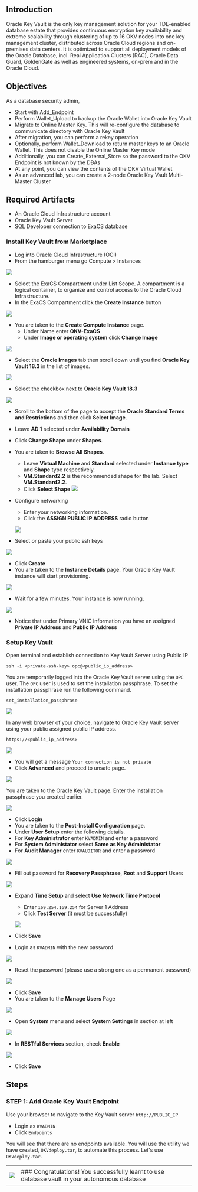 ## Introduction

Oracle Key Vault is the only key management solution for your TDE-enabled database estate that provides continuous encryption key availability and extreme scalability through clustering of up to 16 OKV nodes into one key management cluster, distributed across Oracle Cloud regions and on-premises data centers. It is optimized to support all deployment models of the Oracle Database, incl. Real Application Clusters (RAC), Oracle Data Guard, GoldenGate as well as engineered systems, on-prem and in the Oracle Cloud.

## Objectives

As a database security admin,

- Start with Add_Endpoint
- Perform Wallet_Upload to backup the Oracle Wallet into Oracle Key Vault
- Migrate to Online Master Key. This will re-configure the database to communicate directory with Oracle Key Vault
- After migration, you can perform a rekey operation
- Optionally, perform Wallet_Download to return master keys to an Oracle Wallet. This does not disable the Online Master Key mode
- Additionally, you can Create_External_Store so the password to the OKV Endpoint is not known by the DBAs
- At any point, you can view the contents of the OKV Virtual Wallet
- As an advanced lab, you can create a 2-node Oracle Key Vault Multi-Master Cluster


## Required Artifacts

- An Oracle Cloud Infrastructure account
- Oracle Key Vault Server
- SQL Developer connection to ExaCS database


### Install Key Vault from Marketplace

- Log into Oracle Cloud Infrastructure (OCI)
- From the hamburger menu go Compute > Instances

![](./images/dbsec/okv/instances.png)

- Select the ExaCS Compartment under List Scope. A compartment is a logical container, to organize and control access to the Oracle Cloud Infrastructure.
- In the ExaCS Compartment click the **Create Instance** button

![](./images/dbsec/okv/create-instance.png)

- You are taken to the **Create Compute Instance** page.
  - Under Name enter **OKV-ExaCS**
  - Under **Image or operating system** click **Change Image**

 ![](./images/dbsec/okv/change-image.png)
  - Select the **Oracle Images** tab then scroll down until you find  **Oracle Key Vault 18.3** in the list of images.

  ![](./images/dbsec/okv/oracle-images-tab.png)
  - Select the checkbox next to **Oracle Key Vault 18.3**

  ![](./images/dbsec/okv/okv-checkbox.png)
  - Scroll to the bottom of the page to accept the **Oracle Standard Terms and Restrictions** and then click **Select Image**.
- Leave **AD 1** selected under **Availability Domain**
- Click **Change Shape** under **Shapes**.
- You are taken to **Browse All Shapes**.
  - Leave **Virtual Machine** and **Standard** selected under **Instance type** and **Shape** type respectively.
  - **VM.Standard2.2** is the recommended shape for the lab. Select **VM.Standard2.2**.
  - Click **Select Shape**
![](./images/dbsec/okv/vm-shapes.png)

- Configure networking
  - Enter your networking information.
  - Click the **ASSIGN PUBLIC IP ADDRESS** radio button

  ![](./images/dbsec/okv/configure-networking.png)

- Select or paste your public ssh keys

![](./images/dbsec/okv/ssh-key.png)

- Click **Create**
- You are taken to the **Instance Details** page. Your Oracle Key Vault instance will start provisioning.

![](./images/dbsec/okv/okv-provisioning.png)

- Wait for a few minutes. Your instance is now running.

![](./images/dbsec/okv/okv-running.png)

- Notice that under Primary VNIC Information you have an assigned **Private IP Address** and **Public IP Address**

### Setup Key Vault

Open terminal and establish connection to Key Vault Server using Public IP
```
ssh -i <private-ssh-key> opc@<public_ip_address>
```

You are temporarily logged into the Oracle Key Vault server using the `OPC` user. The `OPC` user is used to set the installation passphrase. To set the installation passphrase run the following command.

```
set_installation_passphrase
```

![](./images/dbsec/okv/set-okv-pass.png)

In any web browser of your choice, navigate to Oracle Key Vault server using your public assigned public IP address.
```
https://<public_ip_address>
```

![](./images/dbsec/okv/privacy-error.png)

- You will get a message `Your connection is not private`
- Click **Advanced** and proceed to unsafe page.

![](./images/dbsec/okv/web-proceed.png)

You are taken to the Oracle Key Vault page. Enter the installation passphrase you created earlier.

![](./images/dbsec/okv/set-okv-pass-page.png)

- Click **Login**
- You are taken to the **Post-Install Configuration** page.
- Under **User Setup** enter the following details.
 - For **Key Administrator** enter `KVADMIN` and enter a password
 - For **System Administator** select **Same as Key Administator**
 - For **Audit Manager** enter `KVAUDITOR` and enter a password

 ![](./images/dbsec/okv/post-install-config.png)

- Fill out password for **Recovery Passphrase**, **Root** and **Support** Users

 ![](./images/dbsec/okv/other-passwords.png)

- Expand **Time Setup** and select **Use Network Time Protocol**
  - Enter `169.254.169.254` for Server 1 Address
  - Click **Test Server** (it must be successfully)

  ![](./images/dbsec/okv/time-setup.png)

 - Click **Save**
- Login as `KVADMIN` with the new password

 ![](./images/dbsec/okv/kvadmin-login.png)

- Reset the password (please use a strong one as a permanent password)

 ![](./images/dbsec/okv/reset-password.png)

 - Click **Save**
 - You are taken to the **Manage Users** Page

 ![](./images/dbsec/okv/okv-server-users.png)

- Open **System** menu and select **System Settings** in section at left

 ![](./images/dbsec/okv/system-settings.png)

- In **RESTful Services** section, check **Enable**

 ![](./images/dbsec/okv/restful-services.png)

- Click **Save**


## Steps

### STEP 1: Add Oracle Key Vault Endpoint

Use your browser to navigate to the Key Vault server `http://PUBLIC_IP`

- Login as `KVADMIN`
- Click `Endpoints`

You will see that there are no endpoints available. You will use the utility we have created, `OKVdeploy.tar`, to automate this process. Let's use `OKVdeploy.tar`.

<table>
<tr><td class="td-logo">

[![](images/obe_tag.png)](#)</td>
<td class="td-banner">
### Congratulations! You successfully learnt to use  database vault in your autonomous database

</td>
</tr>
<table>
